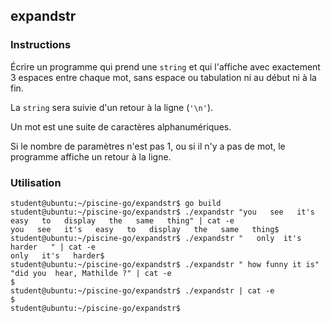 ## expandstr

### Instructions

Écrire un programme qui prend une `string` et qui l'affiche avec exactement 3 espaces entre chaque mot, sans espace ou tabulation ni au début ni à la fin.

La `string` sera suivie d'un retour à la ligne (`'\n'`).

Un mot est une suite de caractères alphanumériques.

Si le nombre de paramètres n'est pas 1, ou si il n'y a pas de mot, le programme affiche un retour à la ligne.

### Utilisation

```console
student@ubuntu:~/piscine-go/expandstr$ go build
student@ubuntu:~/piscine-go/expandstr$ ./expandstr "you   see   it's   easy   to   display   the   same   thing" | cat -e
you   see   it's   easy   to   display   the   same   thing$
student@ubuntu:~/piscine-go/expandstr$ ./expandstr "   only  it's harder   " | cat -e
only   it's   harder$
student@ubuntu:~/piscine-go/expandstr$ ./expandstr " how funny it is" "did you  hear, Mathilde ?" | cat -e
$
student@ubuntu:~/piscine-go/expandstr$ ./expandstr | cat -e
$
student@ubuntu:~/piscine-go/expandstr$
```
